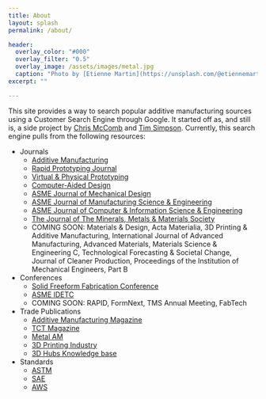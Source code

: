 ```yaml
---
title: About
layout: splash
permalink: /about/

header:
  overlay_color: "#000"
  overlay_filter: "0.5"
  overlay_image: /assets/images/metal.jpg
  caption: "Photo by [Etienne Martin](https://unsplash.com/@etiennemartin) on [Unsplash](https://unsplash.com/)"
excerpt: ""

---
```

This site provides a way to search popular additive manufacturing sources using a Customer Search Engine through Google. It started off as, and still is, a side project by [Chris McComb](https://cmccomb.com) and [Tim Simpson](https://twitter.com/PSUMakerProf).  Currently, this search engine pulls from the following resources:
- Journals
    - [Additive Manufacturing](https://www.journals.elsevier.com/additive-manufacturing)
    - [Rapid Prototyping Journal](https://www.emerald.com/insight/publication/issn/1355-2546)
    - [Virtual & Physical Prototyping](https://www.tandfonline.com/toc/nvpp20/current)
    - [Computer-Aided Design](https://www.journals.elsevier.com/computer-aided-design)
    - [ASME Journal of Mechanical Design](https://asmedigitalcollection.asme.org/mechanicaldesign)
    - [ASME Journal of Manufacturing Science & Engineering](https://asmedigitalcollection.asme.org/manufacturingscience)
    - [ASME Journal of Computer & Information Science & Engineering](https://asmedigitalcollection.asme.org/computingengineering)
    - [The Journal of The Minerals, Metals & Materials Society](https://www.springer.com/journal/11837)
    - COMING SOON: Materials & Design, Acta Materialia, 3D Printing & Additive Manufacturing, International Journal of Advanced Manufacturing, Advanced Materials, Materials Science & Engineering C, Technological Forecasting & Societal Change, Journal of Cleaner Production, Proceedings of the Institution of Mechanical Engineers, Part B
- Conferences
    - [Solid Freeform Fabrication Conference](https://www.sffsymposium.org)
    - [ASME IDETC](https://asmedigitalcollection.asme.org/IDETC-CIE)
    - COMING SOON: RAPID, FormNext, TMS Annual Meeting, FabTech
- Trade Publications
    - [Additive Manufacturing Magazine](https://www.additivemanufacturing.media/)
    - [TCT Magazine](https://www.tctmagazine.com/)
    - [Metal AM](https://www.metal-am.com/)
    - [3D Printing Industry](https://3dprintingindustry.com/)
    - [3D Hubs Knowledge base](https://www.3dhubs.com/knowledge-base/)
- Standards
    - [ASTM](https://www.astm.org)
    - [SAE](https://www.sae.org)
    - [AWS](https://www.aws.org)
